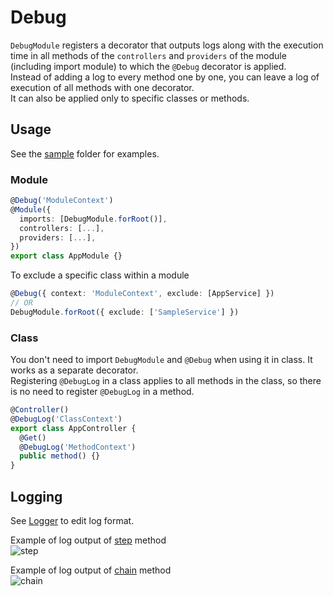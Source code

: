 # Debug

`DebugModule` registers a decorator that outputs logs along with the execution time in all methods of the `controllers` and `providers` of the module (including import module) to which the `@Debug` decorator is applied. \
Instead of adding a log to every method one by one, you can leave a log of execution of all methods with one decorator. \
It can also be applied only to specific classes or methods.

## Usage

See the [sample](./sample) folder for examples.

### Module

```ts
@Debug('ModuleContext')
@Module({
  imports: [DebugModule.forRoot()],
  controllers: [...],
  providers: [...],
})
export class AppModule {}
```

To exclude a specific class within a module

```ts
@Debug({ context: 'ModuleContext', exclude: [AppService] })
// OR
DebugModule.forRoot({ exclude: ['SampleService'] })
```

### Class

You don't need to import `DebugModule` and `@Debug` when using it in class. It works as a separate decorator. \
Registering `@DebugLog` in a class applies to all methods in the class, so there is no need to register `@DebugLog` in a method.

```ts
@Controller()
@DebugLog('ClassContext')
export class AppController {
  @Get()
  @DebugLog('MethodContext')
  public method() {}
}
```

## Logging

See [Logger](./debug-log.decorator.ts#L15-L21) to edit log format.

Example of log output of [step](./sample/sample.controller.ts#L16) method \
![step](https://user-images.githubusercontent.com/1300172/148489601-91c5e3be-4122-464d-abfd-997fe9721c0b.png)

Example of log output of [chain](./sample/sample.controller.ts#L24) method \
![chain](https://user-images.githubusercontent.com/1300172/148489682-99996cc9-7d9b-4c9e-a74e-1af4eaa184a5.png)
